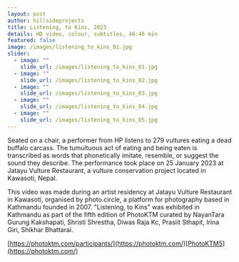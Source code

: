 ```yaml
---
layout: post
author: hillsideprojects
title: Listening, to Kins, 2023
details: HD video, colour, subtitles, 46:46 min
featured: false
image: /images/listening_to_kins_01.jpg
slider:
  - image: ""
    slide_url: /images/listening_to_kins_01.jpg
  - image: ""
    slide_url: /images/listening_to_kins_02.jpg
  - image: ""
    slide_url: /images/listening_to_kins_03.jpg
  - image: ""
    slide_url: /images/listening_to_kins_04.jpg
  - image: ""
    slide_url: /images/listening_to_kins_05.jpg
---
```

Seated on a chair, a performer from HP listens to 279 vultures eating a dead buffalo carcass. The tumultuous act of eating and being eaten is transcribed as words that phonetically imitate, resemble, or suggest the sound they describe. The performance took place on 25 January 2023 at Jatayu Vulture Restaurant, a vulture conservation project located in Kawasoti, Nepal. 

T﻿his video was made during an artist residency at Jatayu Vulture Restaurant in Kawasoti, organised by photo.circle, a platform for photography based in Kathmandu founded in 2007. "Listening, to Kins" was exhibited in Kathmandu as part of the fifth edition of PhotoKTM curated by NayanTara Gurung Kakshapati, Shristi Shrestha, Diwas Raja Kc, Prasiit Sthapit, Irina Giri, Shikhar Bhattarai. 

[https://photoktm.com/participants/](https://photoktm.com/)[P﻿hotoKTM5](https://photoktm.com/)